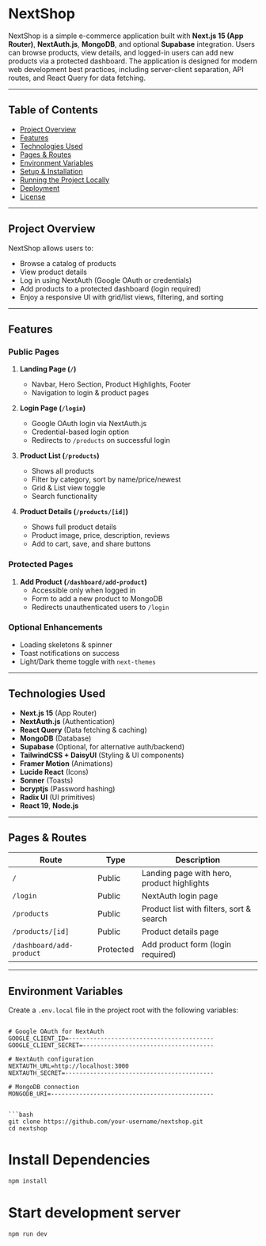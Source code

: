 # NextShop

NextShop is a simple e-commerce application built with **Next.js 15 (App Router)**, **NextAuth.js**, **MongoDB**, and optional **Supabase** integration. Users can browse products, view details, and logged-in users can add new products via a protected dashboard. The application is designed for modern web development best practices, including server-client separation, API routes, and React Query for data fetching.

---

## Table of Contents
- [Project Overview](#project-overview)
- [Features](#features)
- [Technologies Used](#technologies-used)
- [Pages & Routes](#pages--routes)
- [Environment Variables](#environment-variables)
- [Setup & Installation](#setup--installation)
- [Running the Project Locally](#running-the-project-locally)
- [Deployment](#deployment)
- [License](#license)

---

## Project Overview
NextShop allows users to:
- Browse a catalog of products
- View product details
- Log in using NextAuth (Google OAuth or credentials)
- Add products to a protected dashboard (login required)
- Enjoy a responsive UI with grid/list views, filtering, and sorting

---

## Features

### Public Pages
1. **Landing Page (`/`)**
   - Navbar, Hero Section, Product Highlights, Footer
   - Navigation to login & product pages

2. **Login Page (`/login`)**
   - Google OAuth login via NextAuth.js
   - Credential-based login option
   - Redirects to `/products` on successful login

3. **Product List (`/products`)**
   - Shows all products
   - Filter by category, sort by name/price/newest
   - Grid & List view toggle
   - Search functionality

4. **Product Details (`/products/[id]`)**
   - Shows full product details
   - Product image, price, description, reviews
   - Add to cart, save, and share buttons

### Protected Pages
1. **Add Product (`/dashboard/add-product`)**
   - Accessible only when logged in
   - Form to add a new product to MongoDB
   - Redirects unauthenticated users to `/login`

### Optional Enhancements
- Loading skeletons & spinner
- Toast notifications on success
- Light/Dark theme toggle with `next-themes`

---

## Technologies Used
- **Next.js 15** (App Router)
- **NextAuth.js** (Authentication)
- **React Query** (Data fetching & caching)
- **MongoDB** (Database)
- **Supabase** (Optional, for alternative auth/backend)
- **TailwindCSS + DaisyUI** (Styling & UI components)
- **Framer Motion** (Animations)
- **Lucide React** (Icons)
- **Sonner** (Toasts)
- **bcryptjs** (Password hashing)
- **Radix UI** (UI primitives)
- **React 19**, **Node.js**

---

## Pages & Routes

| Route | Type | Description |
|-------|------|-------------|
| `/` | Public | Landing page with hero, product highlights |
| `/login` | Public | NextAuth login page |
| `/products` | Public | Product list with filters, sort & search |
| `/products/[id]` | Public | Product details page |
| `/dashboard/add-product` | Protected | Add product form (login required) |

---

## Environment Variables

Create a `.env.local` file in the project root with the following variables:

```env

# Google OAuth for NextAuth
GOOGLE_CLIENT_ID=-----------------------------------------
GOOGLE_CLIENT_SECRET=-------------------------------------

# NextAuth configuration
NEXTAUTH_URL=http://localhost:3000
NEXTAUTH_SECRET=------------------------------------------

# MongoDB connection
MONGODB_URI=----------------------------------------------


```bash
git clone https://github.com/your-username/nextshop.git
cd nextshop
```

# Install Dependencies
```bash
npm install
```

# Start development server
```bash
npm run dev
```